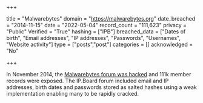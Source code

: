 +++

title = "Malwarebytes"
domain = "https://malwarebytes.org"
date_breached = "2014-11-15"
date = "2022-05-04"
record_count = "111,623"
privacy = "Public"
Verified = "True"
hashing = ["IPB"]
breached_data = ["Dates of birth", "Email addresses", "IP addresses", "Passwords", "Usernames", "Website activity"]
type = ["posts","post"]
categories = []
acknowledged = "No"


+++


In November 2014, the <a href="http://www.scmagazine.com/malwarebytes-forum-hacked/article/385187/" target="_blank" rel="noopener">Malwarebytes forum was hacked</a> and 111k member records were exposed. The IP.Board forum included email and IP addresses, birth dates and passwords stored as salted hashes using a weak implementation enabling many to be rapidly cracked.

